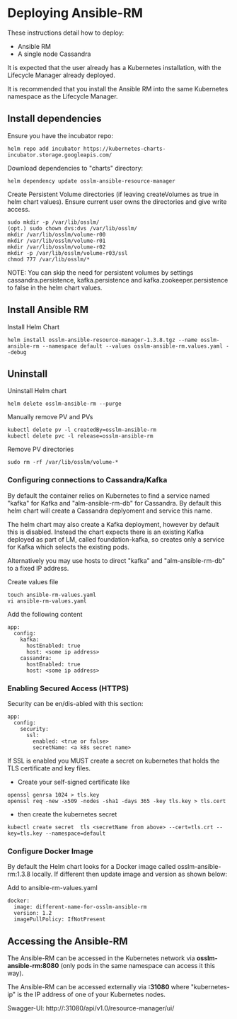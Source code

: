 # Deploying Ansible-RM #

These instructions detail how to deploy:

* Ansible RM
* A single node Cassandra

It is expected that the user already has a Kubernetes installation, with the Lifecycle Manager already deployed.

It is recommended that you install the Ansible RM into the same Kubernetes namespace as the Lifecycle Manager.

## Install dependencies ##

Ensure you have the incubator repo:
```
helm repo add incubator https://kubernetes-charts-incubator.storage.googleapis.com/
```

Download dependencies to "charts" directory:

```
helm dependency update osslm-ansible-resource-manager
```

Create Persistent Volume directories (if leaving createVolumes as true in helm chart values). Ensure current user owns the directories and give write access.

```
sudo mkdir -p /var/lib/osslm/
(opt.) sudo chown dvs:dvs /var/lib/osslm/
mkdir /var/lib/osslm/volume-r00
mkdir /var/lib/osslm/volume-r01
mkdir /var/lib/osslm/volume-r02
mkdir -p /var/lib/osslm/volume-r03/ssl
chmod 777 /var/lib/osslm/*
```

NOTE: You can skip the need for persistent volumes by settings cassandra.persistence, kafka.persistence and kafka.zookeeper.persistence to false in the helm chart values.

## Install Ansible RM ##

Install Helm Chart

```
helm install osslm-ansible-resource-manager-1.3.8.tgz --name osslm-ansible-rm --namespace default --values osslm-ansible-rm.values.yaml --debug
```

## Uninstall ##

Uninstall Helm chart

```
helm delete osslm-ansible-rm --purge
```

Manually remove PV and PVs

```
kubectl delete pv -l createdBy=osslm-ansible-rm
kubectl delete pvc -l release=osslm-ansible-rm
```

Remove PV directories

```
sudo rm -rf /var/lib/osslm/volume-*
```

### Configuring connections to Cassandra/Kafka ###
By default the container relies on Kubernetes to find a service named "kafka" for Kafka and "alm-ansible-rm-db" for Cassandra. By default this helm chart will create a Cassandra deplyoment and service this name.

The helm chart may also create a Kafka deployment, however by default this is disabled. Instead the chart expects there is an existing Kafka deployed as part of LM, called foundation-kafka, so creates only a service for Kafka which selects the existing pods.

Alternatively you may use hosts to direct "kafka" and "alm-ansible-rm-db" to a fixed IP address.

Create values file

```
touch ansible-rm-values.yaml
vi ansible-rm-values.yaml
```

Add the following content

```
app:
  config:
    kafka:
      hostEnabled: true
      host: <some ip address>
    cassandra:
      hostEnabled: true
      host: <some ip address>
```

### Enabling Secured Access (HTTPS)
Security can be en/dis-abled with this section:

```
app:
  config:
    security:
      ssl:
        enabled: <true or false>
        secretName: <a k8s secret name>
```

If SSL is enabled you MUST create a secret on kubernetes that holds the TLS certificate and key files.
* Create your self-signed certificate like
```
openssl genrsa 1024 > tls.key
openssl req -new -x509 -nodes -sha1 -days 365 -key tls.key > tls.cert
```
* then create the kubernetes secret
```
kubectl create secret  tls <secretName from above> --cert=tls.crt --key=tls.key --namespace=default
```


### Configure Docker Image ###

By default the Helm chart looks for a Docker image called osslm-ansible-rm:1.3.8 locally. If different then update image and version as shown below:

Add to ansible-rm-values.yaml

```
docker:
  image: different-name-for-osslm-ansible-rm
  version: 1.2
  imagePullPolicy: IfNotPresent
```

## Accessing the Ansible-RM ##

The Ansible-RM can be accessed in the Kubernetes network via **osslm-ansible-rm:8080** (only pods in the same namespace can access it this way).

The Ansible-RM can be accessed externally via **<kubernetes-ip>:31080** where "kubernetes-ip" is the IP address of one of your Kubernetes nodes.

Swagger-UI:
http://<kubernetes-ip>:31080/api/v1.0/resource-manager/ui/
